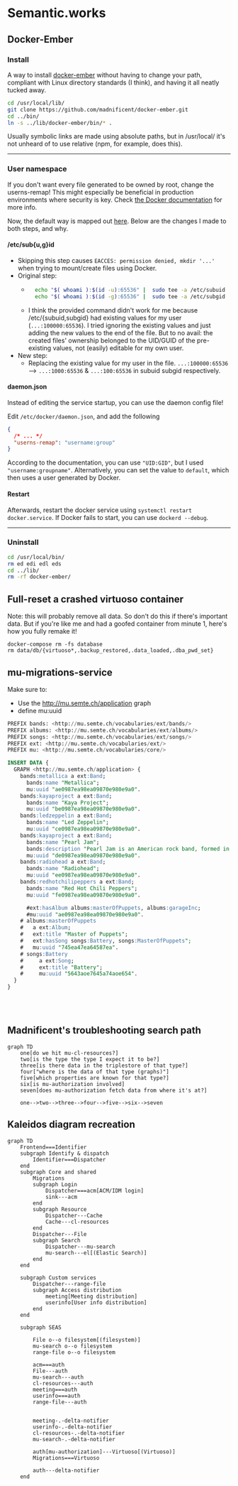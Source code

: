 # Semantic.works

## Docker-Ember
### Install
A way to install [docker-ember](https://github.com/madnificent/docker-ember) without having to change your path, compliant with Linux directory standards (I think), and having it all neatly tucked away.
```bash
cd /usr/local/lib/
git clone https://github.com/madnificent/docker-ember.git
cd ../bin/
ln -s ../lib/docker-ember/bin/* .
```
Usually symbolic links are made using absolute paths, but in /usr/local/ it's not unheard of to use relative (npm, for example, does this).

---

### User namespace
If you don't want every file generated to be owned by root, change the userns-remap! This might especially be beneficial in production environments where security is key. Check [the Docker documentation](https://docs.docker.com/engine/security/userns-remap/) for more info.

Now, the default way is mapped out [here](https://github.com/madnificent/docker-ember#on-linux-1). Below are the changes I made to both steps, and why.

#### /etc/sub{u,g}id

- Skipping this step causes `EACCES: permission denied, mkdir '...'` when trying to mount/create files using Docker.
- Original step:
    - ```bash
        echo "$( whoami ):$(id -u):65536" |  sudo tee -a /etc/subuid
        echo "$( whoami ):$(id -g):65536" |  sudo tee -a /etc/subgid
        ```
    - I think the provided command didn't work for me because /etc/{subuid,subgid} had existing values for my user (`...:100000:65536`). I tried ignoring the existing values and just adding the new values to the end of the file. But to no avail: the created files' ownership belonged to the UID/GUID of the pre-existing values, not (easily) editable for my own user.
- New step:
    - Replacing the existing value for my user in the file. `...:100000:65536` --> `...:1000:65536` & `...:100:65536` in subuid subgid respectively.

#### daemon.json
Instead of editing the service startup, you can use the daemon config file!

Edit `/etc/docker/daemon.json`, and add the following
```json
{
  /* ... */
  "userns-remap": "username:group"
}
```
According to the documentation, you can use `"UID:GID"`, but I used `"username:groupname"`. 
Alternatively, you can set the value to `default`, which then uses a user generated by Docker.

#### Restart

Afterwards, restart the docker service using `systemctl restart docker.service`. If Docker fails to start, you can use `dockerd --debug`.

---

### Uninstall
```bash
cd /usr/local/bin/
rm ed edi edl eds
cd ../lib/
rm -rf docker-ember/
```

## Full-reset a crashed virtuoso container
Note: this will probably remove all data. So don't do this if there's important data. But if you're like me and had a goofed container from minute 1, here's how you fully remake it!

```
docker-compose rm -fs database
rm data/db/{virtuoso*,.backup_restored,.data_loaded,.dba_pwd_set}
```

## mu-migrations-service
Make sure to:
- Use the http://mu.semte.ch/application graph
- define mu:uuid

```sql
PREFIX bands: <http://mu.semte.ch/vocabularies/ext/bands/>
PREFIX albums: <http://mu.semte.ch/vocabularies/ext/albums/>
PREFIX songs: <http://mu.semte.ch/vocabularies/ext/songs/>
PREFIX ext: <http://mu.semte.ch/vocabularies/ext/>
PREFIX mu: <http://mu.semte.ch/vocabularies/core/>

INSERT DATA {
  GRAPH <http://mu.semte.ch/application> {
    bands:metallica a ext:Band;
      bands:name "Metallica";
      mu:uuid "ae0987ea98ea09870e980e9a0".
    bands:kayaproject a ext:Band;
      bands:name "Kaya Project";
      mu:uuid "be0987ea98ea09870e980e9a0".
    bands:ledzeppelin a ext:Band;
      bands:name "Led Zeppelin";
      mu:uuid "ce0987ea98ea09870e980e9a0".
    bands:kayaproject a ext:Band;
      bands:name "Pearl Jam";
      bands:description "Pearl Jam is an American rock band, formed in Seattle, Washington in 1990.";
      mu:uuid "de0987ea98ea09870e980e9a0".
    bands:radiohead a ext:Band;
      bands:name "Radiohead";
      mu:uuid "ee0987ea98ea09870e980e9a0".
    bands:redhotchilipeppers a ext:Band;
      bands:name "Red Hot Chili Peppers";
      mu:uuid "fe0987ea98ea09870e980e9a0".

      #ext:hasAlbum albums:masterOfPuppets, albums:garageInc;
      #mu:uuid "ae0987ea98ea09870e980e9a0".
    # albums:masterOfPuppets
    #   a ext:Album;
    #   ext:title "Master of Puppets";
    #   ext:hasSong songs:Battery, songs:MasterOfPuppets";
    #   mu:uuid "745ea47ea64587ea".
    # songs:Battery
    #     a ext:Song;
    #     ext:title "Battery";
    #     mu:uuid "5643aoe7645a74aoe654".
  }
}
```

<br><br>

## Madnificent's troubleshooting search path
```mermaid
graph TD
    one[do we hit mu-cl-resources?]
    two[is the type the type I expect it to be?]
    three[is there data in the triplestore of that type?]
    four["where is the data of that type (graphs)"]
    five[which properties are known for that type?]
    six[is mu-authorization involved]
    seven[does mu-authorization fetch data from where it's at?]
    
    one-->two-->three-->four-->five-->six-->seven
```



## Kaleidos diagram recreation
```mermaid
graph TD
    Frontend===Identifier
    subgraph Identify & dispatch
        Identifier===Dispatcher
    end
    subgraph Core and shared
        Migrations
        subgraph Login
            Dispatcher===acm[ACM/IDM login]
            sink---acm
        end
        subgraph Resource
            Dispatcher---Cache
            Cache---cl-resources
        end
        Dispatcher---File
        subgraph Search
            Dispatcher---mu-search
            mu-search---el[(Elastic Search)]
        end
    end

    subgraph Custom services
        Dispatcher---range-file
        subgraph Access distribution
            meeting[Meeting distribution]
            userinfo[User info distribution]
        end
    end

    subgraph SEAS

        File o--o filesystem[(filesystem)]
        mu-search o--o filesystem
        range-file o--o filesystem

        acm===auth
        File---auth
        mu-search---auth
        cl-resources---auth
        meeting===auth
        userinfo===auth
        range-file---auth


        meeting-.-delta-notifier
        userinfo-.-delta-notifier
        cl-resources-.-delta-notifier
        mu-search-.-delta-notifier

        auth[mu-authorization]---Virtuoso[(Virtuoso)]
        Migrations===Virtuoso
        
        auth---delta-notifier
    end
```